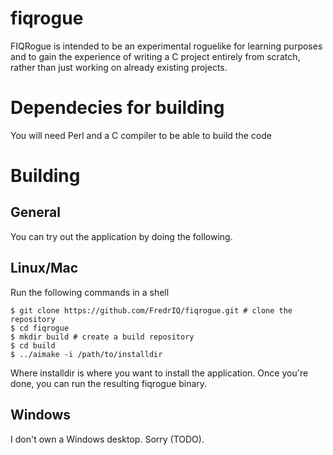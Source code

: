 fiqrogue
========

FIQRogue is intended to be an experimental roguelike for learning purposes and to gain the experience of writing a C project entirely from scratch, rather than just working on already existing projects.

Dependecies for building
========================

You will need Perl and a C compiler to be able to build the code


Building
========

General
-------

You can try out the application by doing the following.

Linux/Mac
---------

Run the following commands in a shell

    $ git clone https://github.com/FredrIQ/fiqrogue.git # clone the repository
    $ cd fiqrogue
    $ mkdir build # create a build repository
    $ cd build
    $ ../aimake -i /path/to/installdir

Where installdir is where you want to install the application. Once you're done,
you can run the resulting fiqrogue binary.


Windows
-------

I don't own a Windows desktop. Sorry (TODO).
